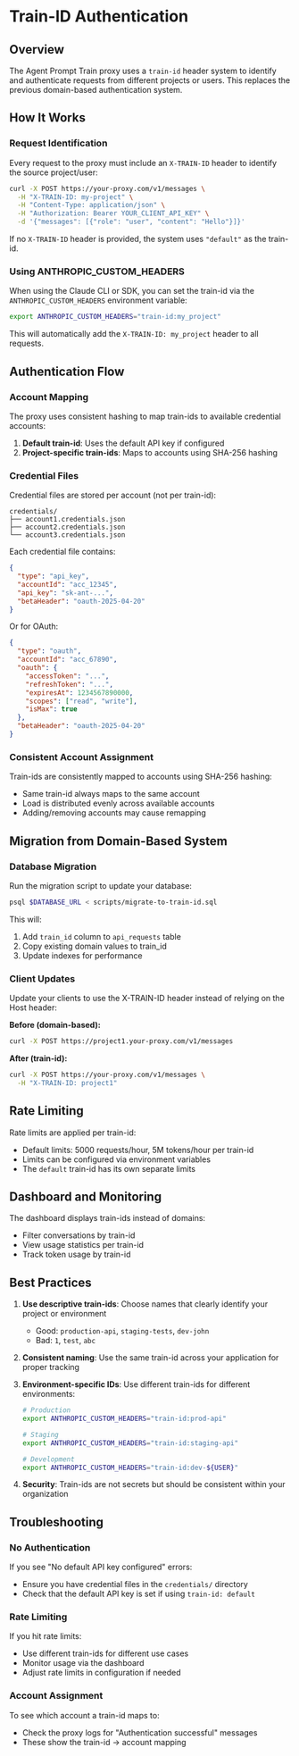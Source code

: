 # Train-ID Authentication

## Overview

The Agent Prompt Train proxy uses a `train-id` header system to identify and authenticate requests from different projects or users. This replaces the previous domain-based authentication system.

## How It Works

### Request Identification

Every request to the proxy must include an `X-TRAIN-ID` header to identify the source project/user:

```bash
curl -X POST https://your-proxy.com/v1/messages \
  -H "X-TRAIN-ID: my-project" \
  -H "Content-Type: application/json" \
  -H "Authorization: Bearer YOUR_CLIENT_API_KEY" \
  -d '{"messages": [{"role": "user", "content": "Hello"}]}'
```

If no `X-TRAIN-ID` header is provided, the system uses `"default"` as the train-id.

### Using ANTHROPIC_CUSTOM_HEADERS

When using the Claude CLI or SDK, you can set the train-id via the `ANTHROPIC_CUSTOM_HEADERS` environment variable:

```bash
export ANTHROPIC_CUSTOM_HEADERS="train-id:my_project"
```

This will automatically add the `X-TRAIN-ID: my_project` header to all requests.

## Authentication Flow

### Account Mapping

The proxy uses consistent hashing to map train-ids to available credential accounts:

1. **Default train-id**: Uses the default API key if configured
2. **Project-specific train-ids**: Maps to accounts using SHA-256 hashing

### Credential Files

Credential files are stored per account (not per train-id):

```
credentials/
├── account1.credentials.json
├── account2.credentials.json
└── account3.credentials.json
```

Each credential file contains:

```json
{
  "type": "api_key",
  "accountId": "acc_12345",
  "api_key": "sk-ant-...",
  "betaHeader": "oauth-2025-04-20"
}
```

Or for OAuth:

```json
{
  "type": "oauth",
  "accountId": "acc_67890",
  "oauth": {
    "accessToken": "...",
    "refreshToken": "...",
    "expiresAt": 1234567890000,
    "scopes": ["read", "write"],
    "isMax": true
  },
  "betaHeader": "oauth-2025-04-20"
}
```

### Consistent Account Assignment

Train-ids are consistently mapped to accounts using SHA-256 hashing:

- Same train-id always maps to the same account
- Load is distributed evenly across available accounts
- Adding/removing accounts may cause remapping

## Migration from Domain-Based System

### Database Migration

Run the migration script to update your database:

```bash
psql $DATABASE_URL < scripts/migrate-to-train-id.sql
```

This will:
1. Add `train_id` column to `api_requests` table
2. Copy existing domain values to train_id
3. Update indexes for performance

### Client Updates

Update your clients to use the X-TRAIN-ID header instead of relying on the Host header:

**Before (domain-based):**
```bash
curl -X POST https://project1.your-proxy.com/v1/messages
```

**After (train-id):**
```bash
curl -X POST https://your-proxy.com/v1/messages \
  -H "X-TRAIN-ID: project1"
```

## Rate Limiting

Rate limits are applied per train-id:

- Default limits: 5000 requests/hour, 5M tokens/hour per train-id
- Limits can be configured via environment variables
- The `default` train-id has its own separate limits

## Dashboard and Monitoring

The dashboard displays train-ids instead of domains:

- Filter conversations by train-id
- View usage statistics per train-id
- Track token usage by train-id

## Best Practices

1. **Use descriptive train-ids**: Choose names that clearly identify your project or environment
   - Good: `production-api`, `staging-tests`, `dev-john`
   - Bad: `1`, `test`, `abc`

2. **Consistent naming**: Use the same train-id across your application for proper tracking

3. **Environment-specific IDs**: Use different train-ids for different environments:
   ```bash
   # Production
   export ANTHROPIC_CUSTOM_HEADERS="train-id:prod-api"
   
   # Staging
   export ANTHROPIC_CUSTOM_HEADERS="train-id:staging-api"
   
   # Development
   export ANTHROPIC_CUSTOM_HEADERS="train-id:dev-${USER}"
   ```

4. **Security**: Train-ids are not secrets but should be consistent within your organization

## Troubleshooting

### No Authentication

If you see "No default API key configured" errors:
- Ensure you have credential files in the `credentials/` directory
- Check that the default API key is set if using `train-id: default`

### Rate Limiting

If you hit rate limits:
- Use different train-ids for different use cases
- Monitor usage via the dashboard
- Adjust rate limits in configuration if needed

### Account Assignment

To see which account a train-id maps to:
- Check the proxy logs for "Authentication successful" messages
- These show the train-id → account mapping